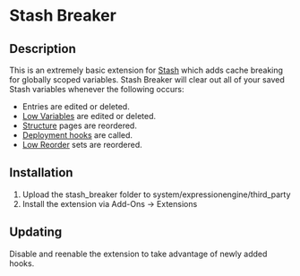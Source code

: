 # Stash Breaker

## Description

This is an extremely basic extension for [Stash](https://github.com/croxton/Stash) which adds cache breaking for globally scoped variables. Stash Breaker will clear out all of your saved Stash variables whenever the following occurs:

* Entries are edited or deleted.
* [Low Variables](http://gotolow.com/addons/low-variables) are edited or deleted.
* [Structure](http://buildwithstructure.com) pages are reordered.
* [Deployment hooks](https://github.com/focuslabllc/deployment_hooks.ee2_addon) are called.
* [Low Reorder](http://gotolow.com/addons/low-reorder) sets are reordered.

## Installation

1. Upload the stash_breaker folder to system/expressionengine/third_party
2. Install the extension via Add-Ons → Extensions

## Updating

Disable and reenable the extension to take advantage of newly added hooks.